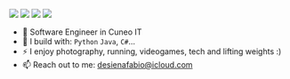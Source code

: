 [<img src="https://img.shields.io/badge/github-%2312100E.svg?&style=for-the-badge&logo=github&logoColor=white&color=black" />](https://github.com/fabiodesiena)
[<img src="https://img.shields.io/badge/instagram-%2312100E.svg?&style=for-the-badge&logo=instagram&color=405DE6" />](https://instagram.com/fabiodesiena) 
[<img src="https://img.shields.io/badge/linkedin-%230077B5.svg?&style=for-the-badge&logo=linkedin&logoColor=white" />](https://www.linkedin.com/in/fabiodesiena01/)
[<img src="https://img.shields.io/badge/Twitter-1DA1F2?style=for-the-badge&logo=twitter&logoColor=white" />](https://twitter.com/fabiodesiena)


- 🏢 Software Engineer in Cuneo IT
- 🧰 I build with: `Python` `Java`, `C#`...
- ⚡ I enjoy photography, running, videogames, tech and lifting weights :)
- 📫 Reach out to me: desienafabio@icloud.com

